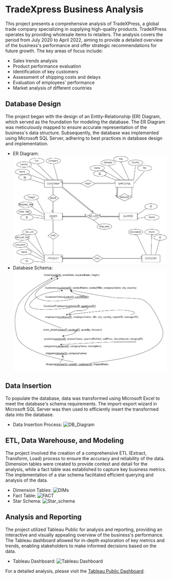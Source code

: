 # TradeXpress Business Analysis

This project presents a comprehensive analysis of TradeXPress, a global trade company specializing in supplying high-quality products. TradeXPress operates by providing wholesale items to retailers. The analysis covers the period from July 2020 to April 2022, aiming to provide a detailed overview of the business's performance and offer strategic recommendations for future growth. The key areas of focus include:

- Sales trends analysis
- Product performance evaluation
- Identification of key customers
- Assessment of shipping costs and delays
- Evaluation of employees' performance
- Market analysis of different countries

## Database Design

The project began with the design of an Entity-Relationship (ER) Diagram, which served as the foundation for modeling the database. The ER Diagram was meticulously mapped to ensure accurate representation of the business's data structure. Subsequently, the database was implemented using Microsoft SQL Server, adhering to best practices in database design and implementation.

- ER Diagram: ![ERD](database/ERD.png)
- Database Schema: ![Schema](database/mapping.png)

## Data Insertion

To populate the database, data was transformed using Microsoft Excel to meet the database's schema requirements. The import-export wizard in Microsoft SQL Server was then used to efficiently insert the transformed data into the database.

- Data Insertion Process: ![DB_Diagram](https://github.com/jumaa0/TradeXpress-Business-Analysis/assets/126451388/b553bd80-6b5e-43fb-8eea-126e451bfad5)

## ETL, Data Warehouse, and Modeling

The project involved the creation of a comprehensive ETL (Extract, Transform, Load) process to ensure the accuracy and reliability of the data. Dimension tables were created to provide context and detail for the analysis, while a fact table was established to capture key business metrics. The implementation of a star schema facilitated efficient querying and analysis of the data.

- Dimension Tables: ![DIMs](https://github.com/jumaa0/TradeXpress-Business-Analysis/assets/126451388/3689cfd6-5e5b-44c4-b850-c413d42c4326)
- Fact Table: ![FACT](https://github.com/jumaa0/TradeXpress-Business-Analysis/assets/126451388/706e518f-7ad0-45d7-b94c-5c297ffb2228)
- Star Schema: ![Star_schema](https://github.com/jumaa0/TradeXpress-Business-Analysis/assets/126451388/481634b0-84f5-4f9f-80bb-3deb180cea0a)

## Analysis and Reporting

The project utilized Tableau Public for analysis and reporting, providing an interactive and visually appealing overview of the business's performance. The Tableau dashboard allowed for in-depth exploration of key metrics and trends, enabling stakeholders to make informed decisions based on the data.

- Tableau Dashboard: ![Tableau Dashboard](https://github.com/jumaa0/TradeXpress-Business-Analysis/assets/126451388/aa06d4dd-02de-44d6-bdd9-dbd11a2a1527)

For a detailed analysis, please visit the [Tableau Public Dashboard](https://public.tableau.com/app/profile/ahmed.jumaa8179/viz/TradeXpress/Overview?publish=yes).
